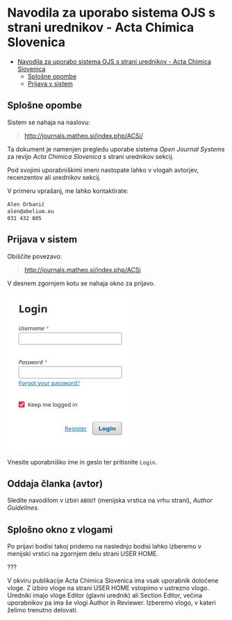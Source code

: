 # Navodila za uporabo sistema OJS s strani urednikov - Acta Chimica Slovenica

- [Navodila za uporabo sistema OJS s strani urednikov - Acta Chimica Slovenica](#navodila-za-uporabo-sistema-ojs-s-strani-urednikov---acta-chimica-slovenica)
  - [Splošne opombe](#splošne-opombe)
  - [Prijava v sistem](#prijava-v-sistem)


## Splošne opombe

Sistem se nahaja na naslovu:

> http://journals.matheo.si/index.php/ACSi/

Ta dokument je namenjen pregledu uporabe sistema *Open Journal Systems* za revijo *Acta Chimica Slovenica* s strani urednikov sekcij.

Pod svojimi uporabniškimi imeni nastopate lahko v vlogah avtorjev, recenzentov ali urednikov sekcij.

V primeru vprašanj, me lahko kontaktirate:

```
Alen Orbanić
alen@abelium.eu
031 432 805
```

## Prijava v sistem

Obiščite povezavo:

> http://journals.matheo.si/index.php/ACSi

V desnem zgornjem kotu se nahaja okno za prijavo.

![](https://github.com/nikerzetic/dokumentacija-ACSi/blob/05995973c5f7e4224e3eaccd22e3331ce67985ba/slike/login.png)

Vnesite uporabniško ime in geslo ter pritisnite `Login`.

## Oddaja članka (avtor)

Sledite navodilom v izbiri `ABOUT` (menijska vrstica na vrhu strani), *Author Guidelines*.

## Splošno okno z vlogami

Po prijavi bodisi takoj pridemo na naslednjo bodisi lahko izberemo v menijski vrstici na zgornjem delu strani USER HOME.

???

V okviru publikacije Acta Chimica Slovenica ima vsak uporabnik določene vloge. Z izbiro vloge na strani USER HOME vstopimo v ustrezno vlogo. Uredniki imajo vloge Editor (glavni urednik) ali Section Editor, večina uporabnikov pa ima še vlogi Author in Reviewer. Izberemo vlogo, v kateri želimo trenutno delovati.
